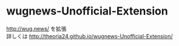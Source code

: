 # wugnews-Unofficial-Extension
http://wug.news/ を拡張  
詳しくは http://theoria24.github.io/wugnews-Unofficial-Extension/
